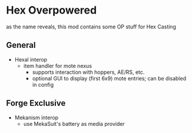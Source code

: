 # Hex Overpowered

as the name reveals, this mod contains some OP stuff for Hex Casting

## General

* Hexal interop
    * item handler for mote nexus
        * supports interaction with hoppers, AE/RS, etc.
        * optional GUI to display (first 6x9) mote entries; can be disabled in config

## Forge Exclusive

* Mekanism interop
    * use MekaSuit's battery as media provider
